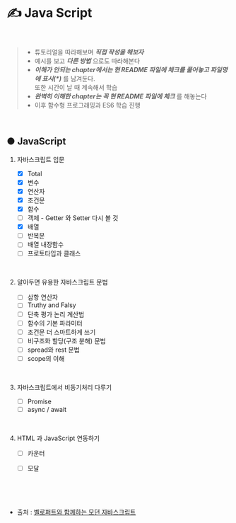 # ✍️ Java Script

<br />

>   * 튜토리얼을 따라해보며 _**직접 작성을 해보자**_
>   * 예시를 보고 _**다른 방법**_ 으로도 따라해본다
>   * _**이해가 안되는 chapter에서는 현 README 파일에 체크를 풀어놓고 파일명에 표시(*)**_ 를 남겨둔다.<br>또한 시간이 날 때 계속해서 학습
>   * _**완벽히 이해한 chapter는 꼭 현 README 파일에 체크**_ 를 해놓는다
>   * 이후 함수형 프로그래밍과 ES6 학습 진행

<br />

## ● JavaScript

1. 자바스크립트 입문

    * [X] Total
    * [X] 변수
    * [X] 연산자
    * [X] 조건문
    * [X] 함수
    * [ ] 객체 - Getter 와 Setter 다시 볼 것
    * [X] 배열
    * [ ] 반복문
    * [ ] 배열 내장함수
    * [ ] 프로토타입과 클래스

<br>

2. 알아두면 유용한 자바스크립트 문법

    * [ ] 삼항 연산자
    * [ ] Truthy and Falsy
    * [ ] 단축 평가 논리 계산법
    * [ ] 함수의 기본 파라미터
    * [ ] 조건문 더 스마트하게 쓰기
    * [ ] 비구조화 할당(구조 분해) 문법
    * [ ] spread와 rest 문법
    * [ ] scope의 이해

<br>

3. 자바스크립트에서 비동기처리 다루기

    * [ ] Promise
    * [ ] async / await

<br>

4. HTML 과 JavaScript 연동하기

    * [ ] 카운터
    * [ ] 모달


<br>
<br>
<br>

- 출처 :  [벨로퍼트와 함께하는 모던 자바스크립트](https://learnjs.vlpt.us/)